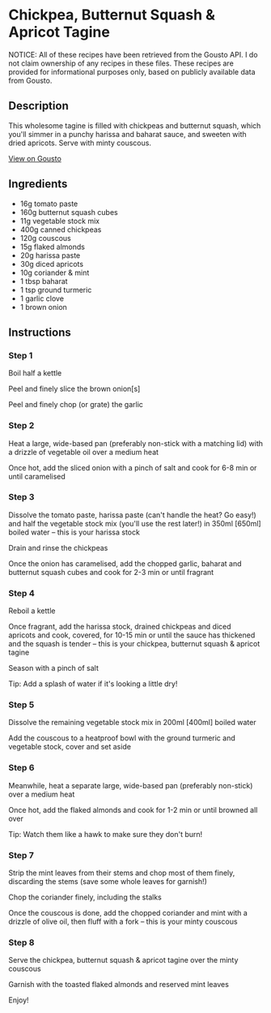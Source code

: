 # Chickpea, Butternut Squash & Apricot Tagine

NOTICE: All of these recipes have been retrieved from the Gousto API. I do not claim ownership of any recipes in these files. These recipes are provided for informational purposes only, based on publicly available data from Gousto.

## Description

This wholesome tagine is filled with chickpeas and butternut squash, which you'll simmer in a punchy harissa and baharat sauce, and sweeten with dried apricots. Serve with minty couscous. 

[View on Gousto](https://www.gousto.co.uk/recipes/cookbook/chickpea-butternut-squash-apricot-tagine)

## Ingredients

- 16g tomato paste
- 160g butternut squash cubes
- 11g vegetable stock mix 
- 400g canned chickpeas	
- 120g couscous
- 15g flaked almonds
- 20g harissa paste 
- 30g diced apricots
- 10g coriander & mint
- 1 tbsp baharat
- 1 tsp ground turmeric
- 1 garlic clove
- 1 brown onion

## Instructions


### Step 1

Boil half a kettle

Peel and finely slice the brown onion<span class="text-danger">[s]</span>

Peel and finely chop (or grate) the garlic


### Step 2

Heat a large, wide-based pan (preferably non-stick with a matching lid) with a drizzle of vegetable oil over a medium heat

Once hot, add the sliced onion with a pinch of salt and cook for 6-8 min or until caramelised


### Step 3

Dissolve the tomato paste, harissa paste (can't handle the heat? Go easy!) and half the vegetable stock mix (you'll use the rest later!) in 350ml <span class="text-danger">[650ml]</span> boiled water – this is your harissa stock

Drain and rinse the chickpeas

Once the onion has caramelised, add the chopped garlic, baharat and butternut squash cubes and cook for 2-3 min or until fragrant


### Step 4

Reboil a kettle

Once fragrant, add the harissa stock, drained chickpeas and diced apricots and cook, covered, for 10-15 min or until the sauce has thickened and the squash is tender – this is your chickpea, butternut squash & apricot tagine

Season with a pinch of salt

Tip: Add a splash of water if it's looking a little dry!


### Step 5

Dissolve the remaining vegetable stock mix in 200ml <span class="text-danger">[400ml]</span> boiled water

Add the couscous to a heatproof bowl with the ground turmeric and vegetable stock, cover and set aside


### Step 6

Meanwhile, heat a separate large, wide-based pan (preferably non-stick) over a medium heat

Once hot, add the flaked almonds and cook for 1-2 min or until browned all over

Tip: Watch them like a hawk to make sure they don't burn!


### Step 7

Strip the mint leaves from their stems and chop most of them finely, discarding the stems (save some whole leaves for garnish!)

Chop the coriander finely, including the stalks

Once the couscous is done, add the chopped coriander and mint with a drizzle of olive oil, then fluff with a fork – this is your minty couscous

### Step 8

Serve the chickpea, butternut squash & apricot tagine over the minty couscous

Garnish with the toasted flaked almonds and reserved mint leaves

Enjoy!

